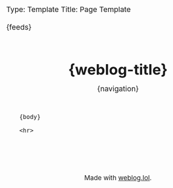 Type: Template
Title: Page Template

<!DOCTYPE html>
<html lang="en">

<head>
  <title>{weblog-title}{separator}{post-title}</title>
  <meta charset="utf-8">
  <meta name="viewport" content="width=device-width, initial-scale=1">
  {feeds}
  <style>
    @import url('https://static.omg.lol/type/font-honey.css');
    @import url('https://static.omg.lol/type/font-lato-regular.css');
    @import url('https://static.omg.lol/type/font-lato-bold.css');
    @import url('https://static.omg.lol/type/font-lato-italic.css');
    @import url('https://static.omg.lol/type/font-md-io.css');
    @import url('https://static.omg.lol/type/fontawesome-free/css/all.css');

    :root {
      --foreground: #4c4f69;
      /* Catppuccin Latte: Text */
      --background: #eff1f5;
      /* Catppuccin Latte: Base */
      --link: #1e66f5;
      /* Catppuccin Latte: Blue */
      --accent: #9ca0b0;
      /* Catppuccin Latte: Overlay1 */
    }

    @media (prefers-color-scheme: dark) {
      :root {
        --foreground: #cdd6f4;
        /* Catppuccin Mocha: Text */
        --background: #1e1e2e;
        /* Catppuccin Mocha: Base */
        --link: #89b4fa;
        /* Catppuccin Mocha: Blue */
        --accent: #7f849c;
        /* Catppuccin Mocha: Overlay1 */
      }
    }

    * {
      box-sizing: border-box;
    }

    body {
      font-family: 'Lato', sans-serif;
      font-size: 120%;
      color: var(--foreground);
      background: var(--background);
    }

    header nav ul {
      list-style-type: none;
      margin: 0;
      padding: 0;
    }

    header nav li {
      display: inline-block;
    }

    header nav li a {
      display: block;
      text-decoration: none;
      margin-right: 1em;
    }

    h1,
    h2,
    h3,
    h4,
    h5,
    h6 {
      font-family: 'VC Honey Deck', serif;
      margin: 1rem 0;
    }

    p,
    li {
      line-height: 160%;
    }

    header,
    main,
    footer {
      max-width: 60em;
      margin: 2em auto;
      padding: 0 1em;
    }

    header {
      margin-top: 4em;
    }

    footer p {
      margin-top: 5em;
      font-size: 90%;
      text-align: center;
    }

    a:link {
      color: var(--link);
    }

    a:visited {
      color: var(--link);
    }

    a:hover {
      color: var(--link);
    }

    a:active {
      color: var(--link);
    }

    .post-info,
    .post-tags {
      font-size: 85%;
      color: var(--accent);
      text-align: right;
    }

    .post-info i:nth-child(2) {
      margin-left: .75em;
    }

    .tag {
      background: var(--accent);
      color: var(--background) !important;
      padding: .3em .4em;
      margin: .8em 0 0 .4em;
      border-radius: .5em;
      text-decoration: none;
      display: inline-block;
    }

    hr {
      border: 0;
      height: 1px;
      background: var(--accent);
      margin: 2em 0;
    }

    code {
      padding: .2em .3em;
      border: 1px solid var(--accent);
      white-space: pre-wrap;
      word-wrap: break-word;
    }

    pre,
    code {
      font-family: 'MD IO 0.4';
      font-size: 90%;
    }

    pre code {
      background: var(--background);
      color: var(--foreground);
      display: inline-block;
      padding: 1em;
      white-space: pre-wrap;
      word-wrap: break-word;
    }

    img {
      max-width: 100%;
    }

    table {
      border-collapse: collapse;
    }

    td,
    th {
      padding: .75em;
      text-align: left;
      border: 1px solid var(--accent);
    }

    .weblog-title a {
      text-decoration: none;
      color: var(--foreground);
    }
  </style>
</head>

<body>

  <header>
    <h1 class="weblog-title"><a href="{base-path}">{weblog-title}</a></h1>
    {navigation}
  </header>

  <main>

    {body}

    <hr>

  </main>

  <footer>
    <p>Made with <a href="https://weblog.lol">weblog.lol</a>.</p>
  </footer>

</body>

</html>